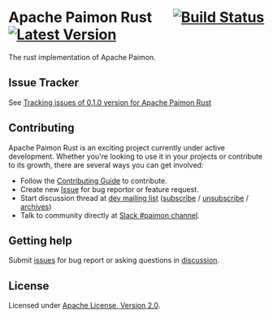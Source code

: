 <!--
  ~ Licensed to the Apache Software Foundation (ASF) under one
  ~ or more contributor license agreements.  See the NOTICE file
  ~ distributed with this work for additional information
  ~ regarding copyright ownership.  The ASF licenses this file
  ~ to you under the Apache License, Version 2.0 (the
  ~ "License"); you may not use this file except in compliance
  ~ with the License.  You may obtain a copy of the License at
  ~
  ~   http://www.apache.org/licenses/LICENSE-2.0
  ~
  ~ Unless required by applicable law or agreed to in writing,
  ~ software distributed under the License is distributed on an
  ~ "AS IS" BASIS, WITHOUT WARRANTIES OR CONDITIONS OF ANY
  ~ KIND, either express or implied.  See the License for the 
  ~ specific language governing permissions and limitations
  ~ under the License.
-->

# Apache Paimon Rust &emsp; [![Build Status]][actions] [![Latest Version]][crates.io]

[Build Status]: https://img.shields.io/github/actions/workflow/status/apache/paimon-rust/ci.yml
[actions]: https://github.com/apache/paimon-rust/actions?query=branch%3Amain
[Latest Version]: https://img.shields.io/crates/v/paimon.svg
[crates.io]: https://crates.io/crates/paimon

The rust implementation of Apache Paimon. 

## Issue Tracker

See [Tracking issues of 0.1.0 version for Apache Paimon Rust](https://github.com/apache/paimon-rust/issues/3)

## Contributing

Apache Paimon Rust is an exciting project currently under active development. Whether you're looking to use it in your projects or contribute to its growth, there are several ways you can get involved:

- Follow the [Contributing Guide](CONTRIBUTING.md) to contribute.
- Create new [Issue](https://github.com/apache/paimon-rust/issues/new) for bug reportor or feature request.
- Start discussion thread at [dev mailing list](mailto:dev@paimon.apache.org) ([subscribe](<mailto:dev-subscribe@paimon.apache.org?subject=(send%20this%20email%20to%20subscribe)>) / [unsubscribe](<mailto:dev-unsubscribe@paimon.apache.org?subject=(send%20this%20email%20to%20unsubscribe)>) / [archives](https://lists.apache.org/list.html?dev@paimon.apache.org))
- Talk to community directly at [Slack #paimon channel](https://join.slack.com/t/the-asf/shared_invite/zt-2l9rns8pz-H8PE2Xnz6KraVd2Ap40z4g).

## Getting help

Submit [issues](https://github.com/apache/paimon-rust/issues/new/choose) for bug report or asking questions in [discussion](https://github.com/apache/paimon-rust/discussions/new?category=q-a).

## License

Licensed under <a href="./LICENSE">Apache License, Version 2.0</a>.

